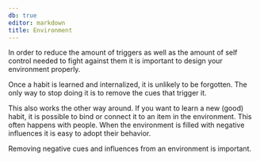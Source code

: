 ```yaml
---
db: true
editor: markdown
title: Environment
---
```


In order to reduce the amount of triggers as well as the amount of self
control needed to fight against them it is important to design your
environment properly.

Once a habit is learned and internalized, it is unlikely to be
forgotten. The only way to stop doing it is to remove the cues that
trigger it.

This also works the other way around. If you want to learn a new (good)
habit, it is possible to bind or connect it to an item in the
environment. This often happens with people. When the environment is
filled with negative influences it is easy to adopt their behavior.

Removing negative cues and influences from an environment is important.
